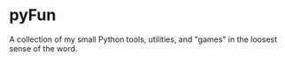 # pyFun

A collection of my small Python tools, utilities, and "games" in the loosest sense of the word.
